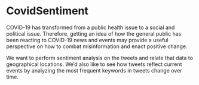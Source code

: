 # CovidSentiment

COVID-19 has transformed from a public health issue to a social and political issue. Therefore, getting an idea of how the general public has been reacting to COVID-19 news and events may provide a useful perspective on how to combat misinformation and enact positive change. 

We want to perform sentiment analysis on the tweets and relate that data to geographical locations. We’d also like to see how tweets reflect current events by analyzing the most frequent keywords in tweets change over time. 
